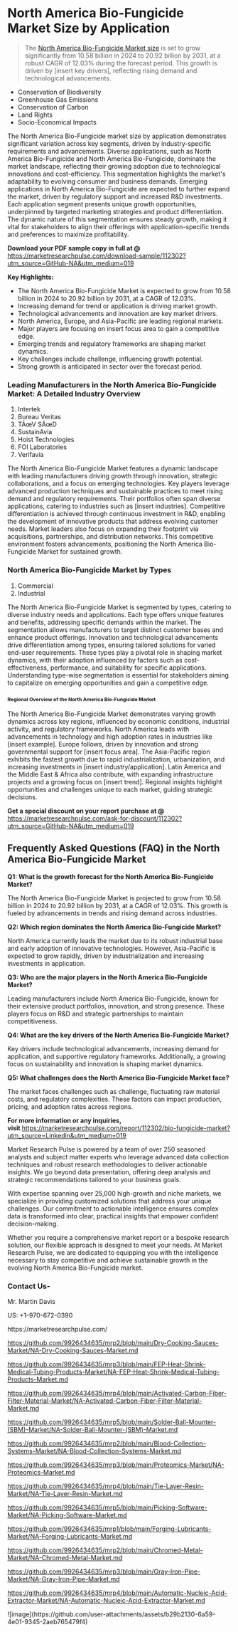 <h1>North America Bio-Fungicide Market&nbsp;Size by Application</h1><blockquote><p>The <a href="https://marketresearchpulse.com/download-sample/112302?utm_source=GitHub-NA&amp;utm_medium=019">North America Bio-Fungicide Market size</a> is set to grow significantly from 10.58 billion in 2024 to 20.92 billion by 2031, at a robust CAGR of 12.03% during the forecast period. This growth is driven by [insert key drivers], reflecting rising demand and technological advancements.</p></blockquote><ul><li>Conservation of Biodiversity <li> Greenhouse Gas Emissions <li> Conservation of Carbon <li> Land Rights <li> Socio-Economical Impacts</li></ul><p>The North America Bio-Fungicide market size by application demonstrates significant variation across key segments, driven by industry-specific requirements and advancements. Diverse applications, such as North America Bio-Fungicide and North America Bio-Fungicide, dominate the market landscape, reflecting their growing adoption due to technological innovations and cost-efficiency. This segmentation highlights the market's adaptability to evolving consumer and business demands. Emerging applications in North America Bio-Fungicide are expected to further expand the market, driven by regulatory support and increased R&D investments. Each application segment presents unique growth opportunities, underpinned by targeted marketing strategies and product differentiation. The dynamic nature of this segmentation ensures steady growth, making it vital for stakeholders to align their offerings with application-specific trends and preferences to maximize profitability.</p><p><strong>Download your PDF sample copy in full at @ </strong><a href="https://marketresearchpulse.com/download-sample/112302?utm_source=GitHub-NA&amp;utm_medium=019">https://marketresearchpulse.com/download-sample/112302?utm_source=GitHub-NA&amp;utm_medium=019</a></p><p><strong>Key Highlights: </strong></p><ul><li>The North America Bio-Fungicide Market is expected to grow from 10.58 billion in 2024 to 20.92 billion by 2031, at a CAGR of 12.03%.</li><li>Increasing demand for trend or application is driving market growth.</li><li>Technological advancements and innovation are key market drivers.</li><li>North America, Europe, and Asia-Pacific are leading regional markets.</li><li>Major players are focusing on insert focus area to gain a competitive edge.</li><li>Emerging trends and regulatory frameworks are shaping market dynamics.</li><li>Key challenges include challenge, influencing growth potential.</li><li>Strong growth is anticipated in sector over the forecast period.</li></ul><h3>Leading Manufacturers in the North America Bio-Fungicide Market: A Detailed Industry Overview</h3><ol><li>Intertek</li><li>Bureau Veritas</li><li>TÃœV SÃœD</li><li>SustainAvia</li><li>Hoist Technologies</li><li>FOI Laboratories</li><li>Verifavia</li></ol><div class="flex max-w-full flex-col flex-grow"><div class="min-h-8 text-message flex w-full flex-col items-end gap-2 whitespace-normal break-words [.text-message+&amp;]:mt-5" dir="auto" data-message-author-role="assistant" data-message-id="fd8432e4-4910-450d-b182-61b7bfb0a01f" data-message-model-slug="gpt-4o"><div class="flex w-full flex-col gap-1 empty:hidden first:pt-[3px]"><div class="markdown prose w-full break-words dark:prose-invert light"><p>The North America Bio-Fungicide Market features a dynamic landscape with leading manufacturers driving growth through innovation, strategic collaborations, and a focus on emerging technologies. Key players leverage advanced production techniques and sustainable practices to meet rising demand and regulatory requirements. Their portfolios often span diverse applications, catering to industries such as [insert industries]. Competitive differentiation is achieved through continuous investment in R&amp;D, enabling the development of innovative products that address evolving customer needs. Market leaders also focus on expanding their footprint via acquisitions, partnerships, and distribution networks. This competitive environment fosters advancements, positioning the North America Bio-Fungicide Market for sustained growth.</p></div></div></div></div><h3>North America Bio-Fungicide Market by Types</h3><ol><li>Commercial <li> Industrial</li></ol><div class="flex max-w-full flex-col flex-grow"><div class="min-h-8 text-message flex w-full flex-col items-end gap-2 whitespace-normal break-words [.text-message+&amp;]:mt-5" dir="auto" data-message-author-role="assistant" data-message-id="084470be-0bb7-4664-bddf-5156b4f41249" data-message-model-slug="gpt-4o-mini"><div class="flex w-full flex-col gap-1 empty:hidden first:pt-[3px]"><div class="markdown prose w-full break-words dark:prose-invert light"><p>The North America Bio-Fungicide Market is segmented by types, catering to diverse industry needs and applications. Each type offers unique features and benefits, addressing specific demands within the market. The segmentation allows manufacturers to target distinct customer bases and enhance product offerings. Innovation and technological advancements drive differentiation among types, ensuring tailored solutions for varied end-user requirements. These types play a pivotal role in shaping market dynamics, with their adoption influenced by factors such as cost-effectiveness, performance, and suitability for specific applications. Understanding type-wise segmentation is essential for stakeholders aiming to capitalize on emerging opportunities and gain a competitive edge.</p></div></div></div></div><h3><span style="font-size: 11px;">Regional Overview of the North America Bio-Fungicide Market</span></h3><div class="flex max-w-full flex-col flex-grow"><div class="min-h-8 text-message flex w-full flex-col items-end gap-2 whitespace-normal break-words [.text-message+&amp;]:mt-5" dir="auto" data-message-author-role="assistant" data-message-id="e9038762-ce64-4e30-91c9-9bd413514231" data-message-model-slug="gpt-4o-mini"><div class="flex w-full flex-col gap-1 empty:hidden first:pt-[3px]"><div class="markdown prose w-full break-words dark:prose-invert light"><p>The North America Bio-Fungicide Market demonstrates varying growth dynamics across key regions, influenced by economic conditions, industrial activity, and regulatory frameworks. North America leads with advancements in technology and high adoption rates in industries like [insert example]. Europe follows, driven by innovation and strong governmental support for [insert focus area]. The Asia-Pacific region exhibits the fastest growth due to rapid industrialization, urbanization, and increasing investments in [insert industry/application]. Latin America and the Middle East &amp; Africa also contribute, with expanding infrastructure projects and a growing focus on [insert trend]. Regional insights highlight opportunities and challenges unique to each market, guiding strategic decisions.</p></div></div></div></div><p><strong>Get a special discount on your report purchase at @ </strong><a href="https://marketresearchpulse.com/ask-for-discount/112302?utm_source=GitHub-NA&amp;utm_medium=019">https://marketresearchpulse.com/ask-for-discount/112302?utm_source=GitHub-NA&amp;utm_medium=019</a></p><h2>Frequently Asked Questions (FAQ) in the North America Bio-Fungicide Market</h2><p><strong>Q1: What is the growth forecast for the North America Bio-Fungicide Market?</strong></p><p>The North America Bio-Fungicide Market is projected to grow from 10.58 billion in 2024 to 20.92 billion by 2031, at a CAGR of 12.03%. This growth is fueled by advancements in trends and rising demand across industries.</p><p><strong>Q2: Which region dominates the North America Bio-Fungicide Market?</strong></p><p>North America currently leads the market due to its robust industrial base and early adoption of innovative technologies. However, Asia-Pacific is expected to grow rapidly, driven by industrialization and increasing investments in application.</p><p><strong>Q3: Who are the major players in the North America Bio-Fungicide Market?</strong></p><p>Leading manufacturers include North America Bio-Fungicide, known for their extensive product portfolios, innovation, and strong presence. These players focus on R&amp;D and strategic partnerships to maintain competitiveness.</p><p><strong>Q4: What are the key drivers of the North America Bio-Fungicide Market?</strong></p><p>Key drivers include technological advancements, increasing demand for application, and supportive regulatory frameworks. Additionally, a growing focus on sustainability and innovation is shaping market dynamics.</p><p><strong>Q5: What challenges does the North America Bio-Fungicide Market face?</strong></p><p>The market faces challenges such as challenge, fluctuating raw material costs, and regulatory complexities. These factors can impact production, pricing, and adoption rates across regions.</p><p><strong>For more information or any inquiries, visit&nbsp;</strong><a href="https://marketresearchpulse.com/report/112302/bio-fungicide-market?utm_source=Linkedin&utm_medium=019">https://marketresearchpulse.com/report/112302/bio-fungicide-market?utm_source=Linkedin&utm_medium=019</a></p><p>Market Research Pulse is powered by a team of over 250 seasoned analysts and subject matter experts who leverage advanced data collection techniques and robust research methodologies to deliver actionable insights. We go beyond data presentation, offering deep analysis and strategic recommendations tailored to your business goals.</p><p>With expertise spanning over 25,000 high-growth and niche markets, we specialize in providing customized solutions that address your unique challenges. Our commitment to actionable intelligence ensures complex data is transformed into clear, practical insights that empower confident decision-making.</p><p>Whether you require a comprehensive market report or a bespoke research solution, our flexible approach is designed to meet your needs. At Market Research Pulse, we are dedicated to equipping you with the intelligence necessary to stay competitive and achieve sustainable growth in the evolving North America Bio-Fungicide market.</p><h3><strong>Contact Us-</strong></h3><p>Mr. Martin Davis</p><p>US: +1-970-672-0390</p><p>https://marketresearchpulse.com/</p><p><a href="https://github.com/9926434635/mrp2/blob/main/Dry-Cooking-Sauces-Market/NA-Dry-Cooking-Sauces-Market.md">https://github.com/9926434635/mrp2/blob/main/Dry-Cooking-Sauces-Market/NA-Dry-Cooking-Sauces-Market.md</a></p><p><a href="https://github.com/9926434635/mrp3/blob/main/FEP-Heat-Shrink-Medical-Tubing-Products-Market/NA-FEP-Heat-Shrink-Medical-Tubing-Products-Market.md">https://github.com/9926434635/mrp3/blob/main/FEP-Heat-Shrink-Medical-Tubing-Products-Market/NA-FEP-Heat-Shrink-Medical-Tubing-Products-Market.md</a></p><p><a href="https://github.com/9926434635/mrp4/blob/main/Activated-Carbon-Fiber-Filter-Material-Market/NA-Activated-Carbon-Fiber-Filter-Material-Market.md">https://github.com/9926434635/mrp4/blob/main/Activated-Carbon-Fiber-Filter-Material-Market/NA-Activated-Carbon-Fiber-Filter-Material-Market.md</a></p><p><a href="https://github.com/9926434635/mrp5/blob/main/Solder-Ball-Mounter-(SBM)-Market/NA-Solder-Ball-Mounter-(SBM)-Market.md">https://github.com/9926434635/mrp5/blob/main/Solder-Ball-Mounter-(SBM)-Market/NA-Solder-Ball-Mounter-(SBM)-Market.md</a></p><p><a href="https://github.com/9926434635/mrp2/blob/main/Blood-Collection-Systems-Market/NA-Blood-Collection-Systems-Market.md">https://github.com/9926434635/mrp2/blob/main/Blood-Collection-Systems-Market/NA-Blood-Collection-Systems-Market.md</a></p><p><a href="https://github.com/9926434635/mrp3/blob/main/Proteomics-Market/NA-Proteomics-Market.md">https://github.com/9926434635/mrp3/blob/main/Proteomics-Market/NA-Proteomics-Market.md</a></p><p><a href="https://github.com/9926434635/mrp4/blob/main/Tie-Layer-Resin-Market/NA-Tie-Layer-Resin-Market.md">https://github.com/9926434635/mrp4/blob/main/Tie-Layer-Resin-Market/NA-Tie-Layer-Resin-Market.md</a></p><p><a href="https://github.com/9926434635/mrp5/blob/main/Picking-Software-Market/NA-Picking-Software-Market.md">https://github.com/9926434635/mrp5/blob/main/Picking-Software-Market/NA-Picking-Software-Market.md</a></p><p><a href="https://github.com/9926434635/mrp1/blob/main/Forging-Lubricants-Market/NA-Forging-Lubricants-Market.md">https://github.com/9926434635/mrp1/blob/main/Forging-Lubricants-Market/NA-Forging-Lubricants-Market.md</a></p><p><a href="https://github.com/9926434635/mrp2/blob/main/Chromed-Metal-Market/NA-Chromed-Metal-Market.md">https://github.com/9926434635/mrp2/blob/main/Chromed-Metal-Market/NA-Chromed-Metal-Market.md</a></p><p><a href="https://github.com/9926434635/mrp3/blob/main/Gray-Iron-Pipe-Market/NA-Gray-Iron-Pipe-Market.md">https://github.com/9926434635/mrp3/blob/main/Gray-Iron-Pipe-Market/NA-Gray-Iron-Pipe-Market.md</a></p><p><a href="https://github.com/9926434635/mrp4/blob/main/Automatic-Nucleic-Acid-Extractor-Market/NA-Automatic-Nucleic-Acid-Extractor-Market.md">https://github.com/9926434635/mrp4/blob/main/Automatic-Nucleic-Acid-Extractor-Market/NA-Automatic-Nucleic-Acid-Extractor-Market.md</a></p>
![image](https://github.com/user-attachments/assets/b29b2130-6a59-4e01-9345-2aeb765479f4)
